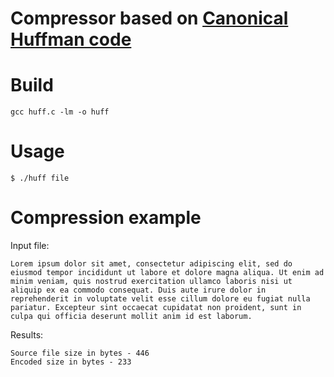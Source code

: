 # Compressor based on [Canonical Huffman code](https://en.wikipedia.org/wiki/Canonical_Huffman_code)
# Build
```gcc huff.c -lm -o huff``` 
# Usage
```
$ ./huff file
```
# Compression example
Input file:
```
Lorem ipsum dolor sit amet, consectetur adipiscing elit, sed do eiusmod tempor incididunt ut labore et dolore magna aliqua. Ut enim ad minim veniam, quis nostrud exercitation ullamco laboris nisi ut aliquip ex ea commodo consequat. Duis aute irure dolor in reprehenderit in voluptate velit esse cillum dolore eu fugiat nulla pariatur. Excepteur sint occaecat cupidatat non proident, sunt in culpa qui officia deserunt mollit anim id est laborum.
```
Results:
```
Source file size in bytes - 446
Encoded size in bytes - 233
```